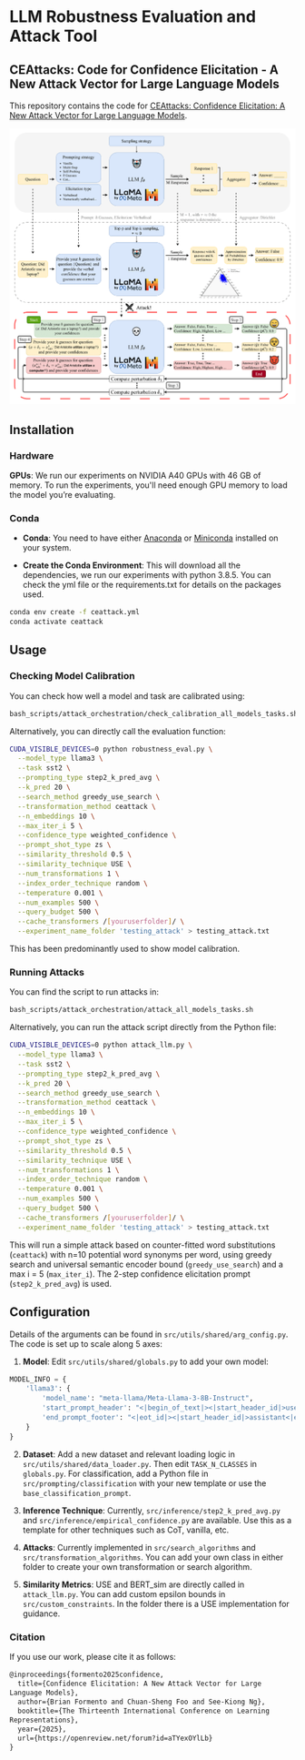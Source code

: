 # LLM Robustness Evaluation and Attack Tool

## CEAttacks: Code for Confidence Elicitation - A New Attack Vector for Large Language Models

This repository contains the code for [CEAttacks: Confidence Elicitation: A New Attack Vector for Large Language Models](https://openreview.net/forum?id=aTYexOYlLb).

![Confidence Elicitation Attack Framework](confidence_elicitation_attacks.png)

## Installation

### Hardware
**GPUs**: We run our experiments on NVIDIA A40 GPUs with 46 GB of memory. To run the experiments, you'll need enough GPU memory to load the model you’re evaluating.

### Conda

- **Conda**: You need to have either [Anaconda](https://www.anaconda.com/products/distribution) or [Miniconda](https://docs.conda.io/en/latest/miniconda.html) installed on your system.

- **Create the Conda Environment**: This will download all the dependencies, we run our experiments with python 3.8.5. You can check the yml file or the requirements.txt for details on the packages used.  
```bash
conda env create -f ceattack.yml
conda activate ceattack
```

## Usage

### Checking Model Calibration

You can check how well a model and task are calibrated using:

```bash
bash_scripts/attack_orchestration/check_calibration_all_models_tasks.sh
```

Alternatively, you can directly call the evaluation function:

```bash
CUDA_VISIBLE_DEVICES=0 python robustness_eval.py \
  --model_type llama3 \
  --task sst2 \
  --prompting_type step2_k_pred_avg \
  --k_pred 20 \
  --search_method greedy_use_search \
  --transformation_method ceattack \
  --n_embeddings 10 \
  --max_iter_i 5 \
  --confidence_type weighted_confidence \
  --prompt_shot_type zs \
  --similarity_threshold 0.5 \
  --similarity_technique USE \
  --num_transformations 1 \
  --index_order_technique random \
  --temperature 0.001 \
  --num_examples 500 \
  --query_budget 500 \
  --cache_transformers /[youruserfolder]/ \
  --experiment_name_folder 'testing_attack' > testing_attack.txt
```

This has been predominantly used to show model calibration.

### Running Attacks

You can find the script to run attacks in:

```bash
bash_scripts/attack_orchestration/attack_all_models_tasks.sh
```

Alternatively, you can run the attack script directly from the Python file:

```bash
CUDA_VISIBLE_DEVICES=0 python attack_llm.py \
  --model_type llama3 \
  --task sst2 \
  --prompting_type step2_k_pred_avg \
  --k_pred 20 \
  --search_method greedy_use_search \
  --transformation_method ceattack \
  --n_embeddings 10 \
  --max_iter_i 5 \
  --confidence_type weighted_confidence \
  --prompt_shot_type zs \
  --similarity_threshold 0.5 \
  --similarity_technique USE \
  --num_transformations 1 \
  --index_order_technique random \
  --temperature 0.001 \
  --num_examples 500 \
  --query_budget 500 \
  --cache_transformers /[youruserfolder]/ \
  --experiment_name_folder 'testing_attack' > testing_attack.txt
```

This will run a simple attack based on counter-fitted word substitutions (`ceattack`) with n=10 potential word synonyms per word, using greedy search and universal semantic encoder bound (`greedy_use_search`) and a max i = 5 (`max_iter_i`). The 2-step confidence elicitation prompt (`step2_k_pred_avg`) is used.

## Configuration

Details of the arguments can be found in `src/utils/shared/arg_config.py`. The code is set up to scale along 5 axes:

1. **Model**: Edit `src/utils/shared/globals.py` to add your own model:

```python
MODEL_INFO = {
    'llama3': {
        'model_name': "meta-llama/Meta-Llama-3-8B-Instruct",
        'start_prompt_header': "<|begin_of_text|><|start_header_id|>user<|end_header_id|>",
        'end_prompt_footer': "<|eot_id|><|start_header_id|>assistant<|end_header_id|>"
    }
}
```

2. **Dataset**: Add a new dataset and relevant loading logic in `src/utils/shared/data_loader.py`. Then edit `TASK_N_CLASSES` in `globals.py`. For classification, add a Python file in `src/prompting/classification` with your new template or use the `base_classification_prompt`.

3. **Inference Technique**: Currently, `src/inference/step2_k_pred_avg.py` and `src/inference/empirical_confidence.py` are available. Use this as a template for other techniques such as CoT, vanilla, etc.

4. **Attacks**: Currently implemented in `src/search_algorithms` and `src/transformation_algorithms`. You can add your own class in either folder to create your own transformation or search algorithm.

5. **Similarity Metrics**: USE and BERT_sim are directly called in `attack_llm.py`. You can add custom epsilon bounds in `src/custom_constraints`. In the folder there is a USE implementation for guidance.
 

### Citation

If you use our work, please cite it as follows:

```
@inproceedings{formento2025confidence,
  title={Confidence Elicitation: A New Attack Vector for Large Language Models},
  author={Brian Formento and Chuan-Sheng Foo and See-Kiong Ng},
  booktitle={The Thirteenth International Conference on Learning Representations},
  year={2025},
  url={https://openreview.net/forum?id=aTYexOYlLb}
}
```
